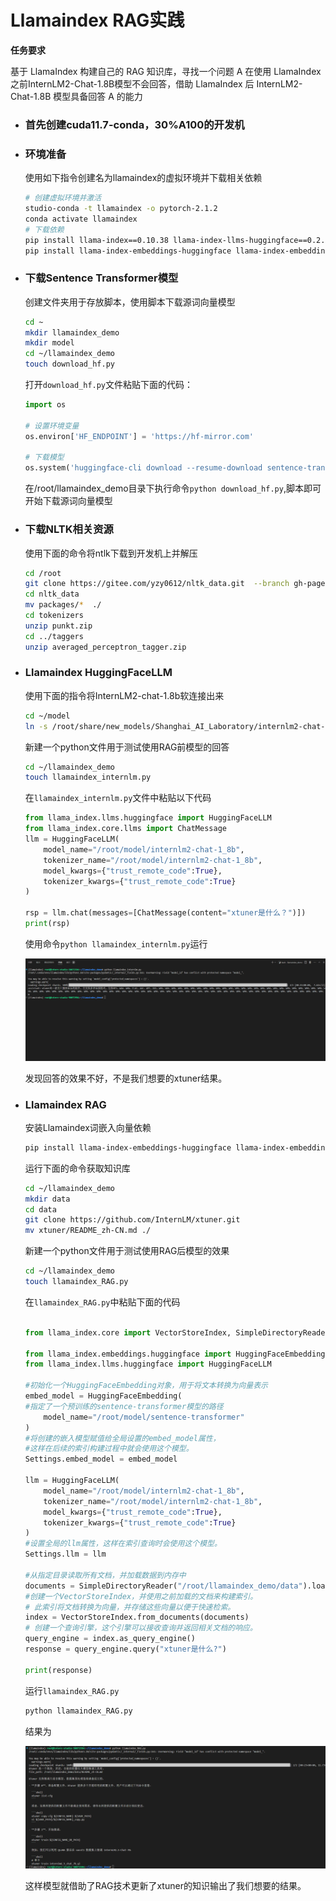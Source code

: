 # Llamaindex RAG实践

**任务要求**

基于 LlamaIndex 构建自己的 RAG 知识库，寻找一个问题 A 在使用 LlamaIndex 之前InternLM2-Chat-1.8B模型不会回答，借助 LlamaIndex 后 InternLM2-Chat-1.8B 模型具备回答 A 的能力

- ### 首先创建cuda11.7-conda，30%A100的开发机

- ### 环境准备

    使用如下指令创建名为llamaindex的虚拟环境并下载相关依赖

    ```bash
    # 创建虚拟环境并激活
    studio-conda -t llamaindex -o pytorch-2.1.2
    conda activate llamaindex 
    # 下载依赖
    pip install llama-index==0.10.38 llama-index-llms-huggingface==0.2.0        "transformers[torch]==4.41.1" "huggingface_hub[inference]==0.23.1"  huggingface_hub==0.23.1  sentence-transformers==2.7.0 sentencepiece==0.2.0 
    pip install llama-index-embeddings-huggingface llama-index-embeddings-instructor
    ```

- ### 下载Sentence Transformer模型

    创建文件夹用于存放脚本，使用脚本下载源词向量模型

    ```bash
    cd ~
    mkdir llamaindex_demo
    mkdir model
    cd ~/llamaindex_demo
    touch download_hf.py
    ```

    打开`download_hf.py`文件粘贴下面的代码：

    ```python
    import os

    # 设置环境变量
    os.environ['HF_ENDPOINT'] = 'https://hf-mirror.com'

    # 下载模型
    os.system('huggingface-cli download --resume-download sentence-transformers/paraphrase-multilingual-MiniLM-L12-v2 --local-dir /root/model/sentence-transformer')
    ```

    在/root/llamaindex_demo目录下执行命令`python download_hf.py`,脚本即可开始下载源词向量模型

- ### 下载NLTK相关资源

    使用下面的命令将ntlk下载到开发机上并解压

    ```bash
    cd /root
    git clone https://gitee.com/yzy0612/nltk_data.git  --branch gh-pages
    cd nltk_data
    mv packages/*  ./
    cd tokenizers
    unzip punkt.zip
    cd ../taggers
    unzip averaged_perceptron_tagger.zip
    ```

- ### Llamaindex HuggingFaceLLM

    使用下面的指令将InternLM2-chat-1.8b软连接出来

    ```bash
    cd ~/model
    ln -s /root/share/new_models/Shanghai_AI_Laboratory/internlm2-chat-1_8b/ ./
    ```

    新建一个python文件用于测试使用RAG前模型的回答

    ```bash
    cd ~/llamaindex_demo
    touch llamaindex_internlm.py
    ```

    在`llamaindex_internlm.py`文件中粘贴以下代码

    ```python
    from llama_index.llms.huggingface import HuggingFaceLLM
    from llama_index.core.llms import ChatMessage
    llm = HuggingFaceLLM(
        model_name="/root/model/internlm2-chat-1_8b",
        tokenizer_name="/root/model/internlm2-chat-1_8b",
        model_kwargs={"trust_remote_code":True},
        tokenizer_kwargs={"trust_remote_code":True}
    )

    rsp = llm.chat(messages=[ChatMessage(content="xtuner是什么？")])
    print(rsp)
    ```

    使用命令`python llamaindex_internlm.py`运行

    ![pic1](./pic/1.png)

    发现回答的效果不好，不是我们想要的xtuner结果。

- ### Llamaindex RAG

    安装Llamaindex词嵌入向量依赖

    ```bash
    pip install llama-index-embeddings-huggingface llama-index-embeddings-instructor
    ```
    运行下面的命令获取知识库

    ```bash
    cd ~/llamaindex_demo
    mkdir data
    cd data
    git clone https://github.com/InternLM/xtuner.git
    mv xtuner/README_zh-CN.md ./
    ```

    新建一个python文件用于测试使用RAG后模型的效果

    ```bash
    cd ~/llamaindex_demo
    touch llamaindex_RAG.py
    ```

    在`llamaindex_RAG.py`中粘贴下面的代码

    ```python

    from llama_index.core import VectorStoreIndex, SimpleDirectoryReader, Settings

    from llama_index.embeddings.huggingface import HuggingFaceEmbedding
    from llama_index.llms.huggingface import HuggingFaceLLM

    #初始化一个HuggingFaceEmbedding对象，用于将文本转换为向量表示
    embed_model = HuggingFaceEmbedding(
    #指定了一个预训练的sentence-transformer模型的路径
        model_name="/root/model/sentence-transformer"
    )
    #将创建的嵌入模型赋值给全局设置的embed_model属性，
    #这样在后续的索引构建过程中就会使用这个模型。
    Settings.embed_model = embed_model

    llm = HuggingFaceLLM(
        model_name="/root/model/internlm2-chat-1_8b",
        tokenizer_name="/root/model/internlm2-chat-1_8b",
        model_kwargs={"trust_remote_code":True},
        tokenizer_kwargs={"trust_remote_code":True}
    )
    #设置全局的llm属性，这样在索引查询时会使用这个模型。
    Settings.llm = llm

    #从指定目录读取所有文档，并加载数据到内存中
    documents = SimpleDirectoryReader("/root/llamaindex_demo/data").load_data()
    #创建一个VectorStoreIndex，并使用之前加载的文档来构建索引。
    # 此索引将文档转换为向量，并存储这些向量以便于快速检索。
    index = VectorStoreIndex.from_documents(documents)
    # 创建一个查询引擎，这个引擎可以接收查询并返回相关文档的响应。
    query_engine = index.as_query_engine()
    response = query_engine.query("xtuner是什么?")

    print(response)
    ```

    运行`llamaindex_RAG.py`

    ```bash
    python llamaindex_RAG.py
    ```

    结果为

    ![pic2](./pic/2.png)

    这样模型就借助了RAG技术更新了xtuner的知识输出了我们想要的结果。